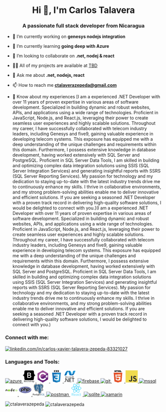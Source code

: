<h1 align="center">Hi 👋, I'm Carlos Talavera</h1>
<h3 align="center">A passionate full stack developer from Nicaragua</h3>


- 🔭 I’m currently working on **genesys nodejs integration**

- 🌱 I’m currently learning **going deep with Azure**

- 👯 I’m looking to collaborate on **.net, nodej & react**

- 👨‍💻 All of my projects are available at [TBD](TBD)

- 💬 Ask me about **.net, nodejs, react**

- 📫 How to reach me **ctalaverazepeda@gmail.com**

- 📄 Know about my experiences [I am a experienced .NET Developer with over 11 years of proven expertise in various areas of software development. Specialized in building dynamic and robust websites, APIs, and applications using a wide range of technologies. Proficient in JavaScript, Node.js, and React.js, leveraging their power to create seamless user experiences and highly scalable solutions. Throughout my career, I have successfully collaborated with telecom industry leaders, including Genesys and five9, gaining valuable experience in developing telecom systems. This exposure has equipped me with a deep understanding of the unique challenges and requirements within this domain. Furthermore, I possess extensive knowledge in database development, having worked extensively with SQL Server and PostgreSQL. Proficient in SQL Server Data Tools, I am skilled in building and optimizing complex data integration solutions using SSIS (SQL Server Integration Services) and generating insightful reports with SSRS (SQL Server Reporting Services). My passion for technology and my dedication to staying up-to-date with the latest industry trends drive me to continuously enhance my skills. I thrive in collaborative environments, and my strong problem-solving abilities enable me to deliver innovative and efficient solutions. If you are seeking a seasoned .NET Developer with a proven track record in delivering high-quality software solutions, I would be delighted to connect with you.](I am a experienced .NET Developer with over 11 years of proven expertise in various areas of software development. Specialized in building dynamic and robust websites, APIs, and applications using a wide range of technologies. Proficient in JavaScript, Node.js, and React.js, leveraging their power to create seamless user experiences and highly scalable solutions. Throughout my career, I have successfully collaborated with telecom industry leaders, including Genesys and five9, gaining valuable experience in developing telecom systems. This exposure has equipped me with a deep understanding of the unique challenges and requirements within this domain. Furthermore, I possess extensive knowledge in database development, having worked extensively with SQL Server and PostgreSQL. Proficient in SQL Server Data Tools, I am skilled in building and optimizing complex data integration solutions using SSIS (SQL Server Integration Services) and generating insightful reports with SSRS (SQL Server Reporting Services). My passion for technology and my dedication to staying up-to-date with the latest industry trends drive me to continuously enhance my skills. I thrive in collaborative environments, and my strong problem-solving abilities enable me to deliver innovative and efficient solutions. If you are seeking a seasoned .NET Developer with a proven track record in delivering high-quality software solutions, I would be delighted to connect with you.)

<h3 align="left">Connect with me:</h3>
<p align="left">
<a href="https://linkedin.com/in/linkedin.com/in/carlos-xavier-talavera-zepeda-83321027" target="blank"><img align="center" src="https://raw.githubusercontent.com/rahuldkjain/github-profile-readme-generator/master/src/images/icons/Social/linked-in-alt.svg" alt="linkedin.com/in/carlos-xavier-talavera-zepeda-83321027" height="30" width="40" /></a>
</p>

<h3 align="left">Languages and Tools:</h3>
<p align="left"> <a href="https://azure.microsoft.com/en-in/" target="_blank" rel="noreferrer"> <img src="https://www.vectorlogo.zone/logos/microsoft_azure/microsoft_azure-icon.svg" alt="azure" width="40" height="40"/> </a> <a href="https://getbootstrap.com" target="_blank" rel="noreferrer"> <img src="https://raw.githubusercontent.com/devicons/devicon/master/icons/bootstrap/bootstrap-plain-wordmark.svg" alt="bootstrap" width="40" height="40"/> </a> <a href="https://www.w3schools.com/cs/" target="_blank" rel="noreferrer"> <img src="https://raw.githubusercontent.com/devicons/devicon/master/icons/csharp/csharp-original.svg" alt="csharp" width="40" height="40"/> </a> <a href="https://www.w3schools.com/css/" target="_blank" rel="noreferrer"> <img src="https://raw.githubusercontent.com/devicons/devicon/master/icons/css3/css3-original-wordmark.svg" alt="css3" width="40" height="40"/> </a> <a href="https://dotnet.microsoft.com/" target="_blank" rel="noreferrer"> <img src="https://raw.githubusercontent.com/devicons/devicon/master/icons/dot-net/dot-net-original-wordmark.svg" alt="dotnet" width="40" height="40"/> </a> <a href="https://firebase.google.com/" target="_blank" rel="noreferrer"> <img src="https://www.vectorlogo.zone/logos/firebase/firebase-icon.svg" alt="firebase" width="40" height="40"/> </a> <a href="https://git-scm.com/" target="_blank" rel="noreferrer"> <img src="https://www.vectorlogo.zone/logos/git-scm/git-scm-icon.svg" alt="git" width="40" height="40"/> </a> <a href="https://www.w3.org/html/" target="_blank" rel="noreferrer"> <img src="https://raw.githubusercontent.com/devicons/devicon/master/icons/html5/html5-original-wordmark.svg" alt="html5" width="40" height="40"/> </a> <a href="https://developer.mozilla.org/en-US/docs/Web/JavaScript" target="_blank" rel="noreferrer"> <img src="https://raw.githubusercontent.com/devicons/devicon/master/icons/javascript/javascript-original.svg" alt="javascript" width="40" height="40"/> </a> <a href="https://www.microsoft.com/en-us/sql-server" target="_blank" rel="noreferrer"> <img src="https://www.svgrepo.com/show/303229/microsoft-sql-server-logo.svg" alt="mssql" width="40" height="40"/> </a> <a href="https://nodejs.org" target="_blank" rel="noreferrer"> <img src="https://raw.githubusercontent.com/devicons/devicon/master/icons/nodejs/nodejs-original-wordmark.svg" alt="nodejs" width="40" height="40"/> </a> <a href="https://www.php.net" target="_blank" rel="noreferrer"> <img src="https://raw.githubusercontent.com/devicons/devicon/master/icons/php/php-original.svg" alt="php" width="40" height="40"/> </a> <a href="https://www.postgresql.org" target="_blank" rel="noreferrer"> <img src="https://raw.githubusercontent.com/devicons/devicon/master/icons/postgresql/postgresql-original-wordmark.svg" alt="postgresql" width="40" height="40"/> </a> <a href="https://postman.com" target="_blank" rel="noreferrer"> <img src="https://www.vectorlogo.zone/logos/getpostman/getpostman-icon.svg" alt="postman" width="40" height="40"/> </a> <a href="https://reactjs.org/" target="_blank" rel="noreferrer"> <img src="https://raw.githubusercontent.com/devicons/devicon/master/icons/react/react-original-wordmark.svg" alt="react" width="40" height="40"/> </a> <a href="https://www.sqlite.org/" target="_blank" rel="noreferrer"> <img src="https://www.vectorlogo.zone/logos/sqlite/sqlite-icon.svg" alt="sqlite" width="40" height="40"/> </a> <a href="https://dotnet.microsoft.com/apps/xamarin" target="_blank" rel="noreferrer"> <img src="https://raw.githubusercontent.com/detain/svg-logos/780f25886640cef088af994181646db2f6b1a3f8/svg/xamarin.svg" alt="xamarin" width="40" height="40"/> </a> </p>

<p><img align="left" src="https://github-readme-stats.vercel.app/api/top-langs?username=ctalaverazepeda&show_icons=true&locale=en&layout=compact" alt="ctalaverazepeda" /></p>

<p>&nbsp;<img align="center" src="https://github-readme-stats.vercel.app/api?username=ctalaverazepeda&show_icons=true&locale=en" alt="ctalaverazepeda" /></p>
